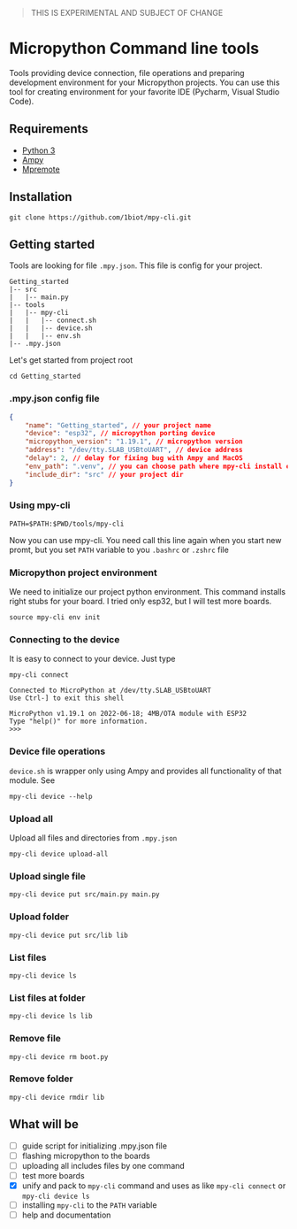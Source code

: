 > THIS IS EXPERIMENTAL AND SUBJECT OF CHANGE

# Micropython Command line tools

Tools providing device connection, file operations and preparing development environment for your Micropython projects.
You can use this tool for creating environment for your favorite IDE (Pycharm, Visual Studio Code).

## Requirements
- [Python 3](https://www.python.org/downloads/)
- [Ampy](https://github.com/scientifichackers/ampy)
- [Mpremote](https://docs.micropython.org/en/latest/reference/mpremote.html)

## Installation

```commandline
git clone https://github.com/1biot/mpy-cli.git
```

## Getting started
Tools are looking for file `.mpy.json`. This file is config for your project.
```
Getting_started
|-- src
|   |-- main.py
|-- tools
|   |-- mpy-cli
|   |   |-- connect.sh
|   |   |-- device.sh
|   |   |-- env.sh
|-- .mpy.json
```

Let's get started from project root
```commandline
cd Getting_started
```

### .mpy.json config file
```json
{
    "name": "Getting_started", // your project name
    "device": "esp32", // micropython porting device
    "micropython_version": "1.19.1", // micropython version
    "address": "/dev/tty.SLAB_USBtoUART", // device address
    "delay": 2, // delay for fixing bug with Ampy and MacOS
    "env_path": ".venv", // you can choose path where mpy-cli install environment
    "include_dir": "src" // your project dir
}
```
### Using mpy-cli
```commandline
PATH=$PATH:$PWD/tools/mpy-cli
```

Now you can use mpy-cli. You need call this line again when you start new promt,
but you set `PATH` variable to you `.bashrc` or `.zshrc` file

### Micropython project environment
We need to initialize our project python environment. This command installs right stubs for your board. I tried only esp32, but I will test more boards.
```commandline
source mpy-cli env init
```

### Connecting to the device
It is easy to connect to your device. Just type
```commandline
mpy-cli connect
```
```
Connected to MicroPython at /dev/tty.SLAB_USBtoUART
Use Ctrl-] to exit this shell
 
MicroPython v1.19.1 on 2022-06-18; 4MB/OTA module with ESP32
Type "help()" for more information.
>>>
```
### Device file operations

`device.sh` is wrapper only using Ampy and provides all functionality of that module. See

```commandline
mpy-cli device --help
```

### Upload all
Upload all files and directories from `.mpy.json`

```commandline
mpy-cli device upload-all
```

### Upload single file

```commandline
mpy-cli device put src/main.py main.py
```

### Upload folder

```commandline
mpy-cli device put src/lib lib
```

### List files

```commandline
mpy-cli device ls
```

### List files at folder

```commandline
mpy-cli device ls lib
```

### Remove file

```commandline
mpy-cli device rm boot.py
```

### Remove folder

```commandline
mpy-cli device rmdir lib
```

## What will be
- [ ] guide script for initializing .mpy.json file
- [ ] flashing micropython to the boards
- [ ] uploading all includes files by one command
- [ ] test more boards
- [x] unify and pack to `mpy-cli` command and uses as like `mpy-cli connect` or `mpy-cli device ls`
- [ ] installing `mpy-cli` to the `PATH` variable 
- [ ] help and documentation